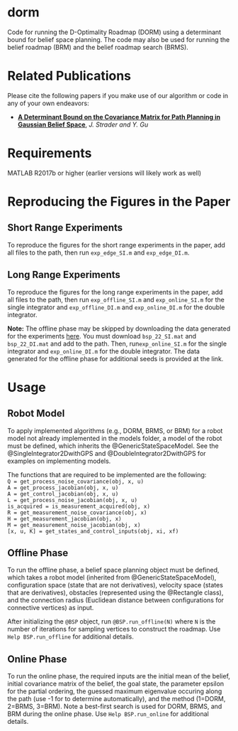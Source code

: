 # dorm
Code for running the D-Optimality Roadmap (DORM) using a determinant bound for belief space planning. The code may also be used for running the belief roadmap (BRM) and the belief roadmap search (BRMS).

# Related Publications #
Please cite the following papers if you make use of our algorithm or code in any of your own endeavors:

* **[A Determinant Bound on the Covariance Matrix for Path Planning in Gaussian Belief Space](...)**, *J. Strader and Y. Gu*

# Requirements #
MATLAB R2017b or higher (earlier versions will likely work as well)

# Reproducing the Figures in the Paper #
## Short Range Experiments ##
To reproduce the figures for the short range experiments in the paper, add all files to the path, then run `exp_edge_SI.m` and `exp_edge_DI.m`.

## Long Range Experiments ##
To reproduce the figures for the long range experiments in the paper, add all files to the path, then run `exp_offline_SI.m` and `exp_online_SI.m` for the single integrator and `exp_offline_DI.m` and `exp_online_DI.m` for the double integrator.

**Note:** The offline phase may be skipped by downloading the data generated for the experiments [here](https://drive.google.com/drive/folders/1zgiV1a3GxgNoxA_QA_tgA3r1ysOj_V37?usp=sharing). You must download `bsp_22_SI.mat` and `bsp_22_DI.mat` and add to the path. Then, run`exp_online_SI.m` for the single integrator and `exp_online_DI.m` for the double integrator. The data generated for the offline phase for additional seeds is provided at the link.

# Usage #
## Robot Model ##
To apply implemented algorithms (e.g., DORM, BRMS, or BRM) for a robot model not already implemented in the models folder, a model of the robot must be defined, which inherits the @GenericStateSpaceModel. See the @SingleIntegrator2DwithGPS and @DoubleIntegrator2DwithGPS for examples on implementing models.

The functions that are required to be implemented are the following:  
`Q = get_process_noise_covariance(obj, x, u)`  
`A = get_process_jacobian(obj, x, u)`  
`A = get_control_jacobian(obj, x, u)`  
`L = get_process_noise_jacobian(obj, x, u)`  
`is_acquired = is_measurement_acquired(obj, x)`  
`R = get_measurement_noise_covariance(obj, x)`  
`H = get_measurement_jacobian(obj, x)`  
`M = get_measurement_noise_jacobian(obj, x)`  
`[x, u, K] = get_states_and_control_inputs(obj, xi, xf)`  

## Offline Phase ##
To run the offline phase, a belief space planning object must be defined, which takes a robot model (inherited from @GenericStateSpaceModel), configuration space (state that are not derivatives), velocity space (states that are derivatives), obstacles (represented using the @Rectangle class), and the connection radius (Euclidean distance between configurations for connective vertices) as input.

After initializing the `@BSP` object, run `@BSP.run_offline(N)` where `N` is the number of iterations for sampling vertices to construct the roadmap. Use `Help BSP.run_offline` for additional details.

## Online Phase ##
To run the online phase, the required inputs are the initial mean of the belief, initial covariance matrix of the belief, the goal state, the parameter epsilon for the partial ordering, the guessed maximum eigenvalue occuring along the path (use -1 for to determine automatically), and the method (1=DORM, 2=BRMS, 3=BRM). Note a best-first search is used for DORM, BRMS, and BRM during the online phase. Use `Help BSP.run_online` for additional details.

